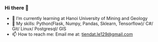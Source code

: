 ### Hi there 👋

- 🔭 I’m currently learning at Hanoi University of Mining and Geology
- 🌱 My skills: Python(Flask, Numpy, Pandas, Sklearn, Tensorflow)/ C#/ Git/ Linux/ Postgresql/ GIS
- 📫 How to reach me: Email me at: tiendat.le129@gmail.com
<!-- - 👯 I’m looking to collaborate on improving my libraries -->

